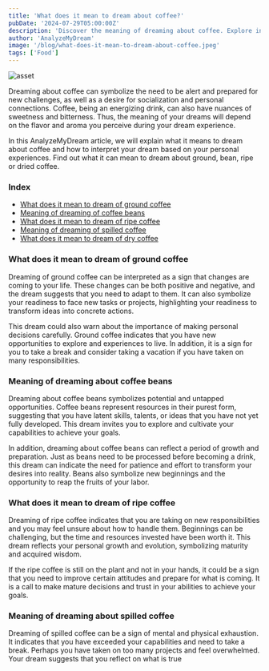 ```yaml
---
title: 'What does it mean to dream about coffee?'
pubDate: '2024-07-29T05:00:00Z'
description: 'Discover the meaning of dreaming about coffee. Explore interpretations related to ground coffee, bean coffee, ripe coffee, and more.'
author: 'AnalyzeMyDream'
image: '/blog/what-does-it-mean-to-dream-about-coffee.jpeg'
tags: ['Food']
---
```


![asset](/blog/what-does-it-mean-to-dream-about-coffee.jpeg)

Dreaming about coffee can symbolize the need to be alert and prepared for new challenges, as well as a desire for socialization and personal connections. Coffee, being an energizing drink, can also have nuances of sweetness and bitterness. Thus, the meaning of your dreams will depend on the flavor and aroma you perceive during your dream experience.

In this AnalyzeMyDream article, we will explain what it means to dream about coffee and how to interpret your dream based on your personal experiences. Find out what it can mean to dream about ground, bean, ripe or dried coffee.

### Index

- [What does it mean to dream of ground coffee](#what-does-it-mean-to-dream-of-ground-coffee)
- [Meaning of dreaming of coffee beans](#meaning-of-dreaming-of-coffee-beans)
- [What does it mean to dream of ripe coffee](#what-does-it-mean-to-dream-of-ripe-coffee)
- [Meaning of dreaming of spilled coffee](#meaning-of-dreaming-of-spilled-coffee)
- [What does it mean to dream of dry coffee](#what-does-it-mean-to-dream-of-dry-coffee)

### What does it mean to dream of ground coffee

Dreaming of ground coffee can be interpreted as a sign that changes are coming to your life. These changes can be both positive and negative, and the dream suggests that you need to adapt to them. It can also symbolize your readiness to face new tasks or projects, highlighting your readiness to transform ideas into concrete actions.

This dream could also warn about the importance of making personal decisions carefully. Ground coffee indicates that you have new opportunities to explore and experiences to live. In addition, it is a sign for you to take a break and consider taking a vacation if you have taken on many responsibilities. 

### Meaning of dreaming about coffee beans

Dreaming about coffee beans symbolizes potential and untapped opportunities. Coffee beans represent resources in their purest form, suggesting that you have latent skills, talents, or ideas that you have not yet fully developed. This dream invites you to explore and cultivate your capabilities to achieve your goals.

In addition, dreaming about coffee beans can reflect a period of growth and preparation. Just as beans need to be processed before becoming a drink, this dream can indicate the need for patience and effort to transform your desires into reality. Beans also symbolize new beginnings and the opportunity to reap the fruits of your labor.

### What does it mean to dream of ripe coffee

Dreaming of ripe coffee indicates that you are taking on new responsibilities and you may feel unsure about how to handle them. Beginnings can be challenging, but the time and resources invested have been worth it. This dream reflects your personal growth and evolution, symbolizing maturity and acquired wisdom.

If the ripe coffee is still on the plant and not in your hands, it could be a sign that you need to improve certain attitudes and prepare for what is coming. It is a call to make mature decisions and trust in your abilities to achieve your goals. 

### Meaning of dreaming about spilled coffee

Dreaming of spilled coffee can be a sign of mental and physical exhaustion. It indicates that you have exceeded your capabilities and need to take a break. Perhaps you have taken on too many projects and feel overwhelmed. Your dream suggests that you reflect on what is true
